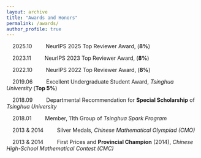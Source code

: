 ```yaml
---
layout: archive
title: "Awards and Honors"
permalink: /awards/
author_profile: true
---
```


&nbsp; &nbsp; 2025.10 &nbsp; &nbsp; &nbsp; &nbsp; NeurIPS 2025 Top Reviewer Award, (**8%**)

&nbsp; &nbsp; 2023.11 &nbsp; &nbsp; &nbsp; &nbsp; NeurIPS 2023 Top Reviewer Award, (**8%**)

&nbsp; &nbsp; 2022.10 &nbsp; &nbsp; &nbsp; &nbsp; NeurIPS 2022 Top Reviewer Award, (**8%**)

&nbsp; &nbsp; 2019.06 &nbsp; &nbsp; &nbsp; &nbsp; Excellent Undergraduate Student Award, *Tsinghua University* (**Top 5%**)

&nbsp; &nbsp; 2018.09 &nbsp; &nbsp; &nbsp; &nbsp; Departmental Recommendation for **Special Scholarship** of *Tsinghua University*

&nbsp; &nbsp; 2018.01 &nbsp; &nbsp; &nbsp; &nbsp; Member, 11th Group of *Tsinghua Spark Program*

&nbsp; &nbsp; 2013 &amp; 2014 &nbsp; &nbsp; &nbsp; &nbsp; Silver Medals, *Chinese Mathematical Olympiad (CMO)*

&nbsp; &nbsp; 2013 &amp; 2014 &nbsp; &nbsp; &nbsp; &nbsp; First Prices and **Provincial Champion** (2014), *Chinese High-School Mathematical Contest (CMC)*


